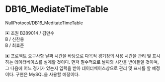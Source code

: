 # DB16_MediateTimeTable
NullProtocol/DB16_MeditateTimeTable

▣ 조원
B289014 / 김만수<br>
B / 신찬용<br>
B / 최효준<br>

▣ 프로젝트 요구사항
날짜 시간을 바탕으로 다목적 경기장의 사용 시간을 관리 및 표시하는 데이터베이스를 설계할 것이다. 먼저 필수적으로 날짜와 시간을 받아들일 것이며, 그 다음에 어느 경기가 있는지 입력을 받아 데이터베이스상으로 관리 및 표시를 할 예정이다. 구현은 MySQL을 사용할 예정이다.
